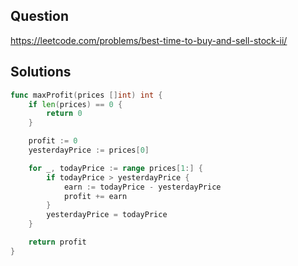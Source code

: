 ## Question

https://leetcode.com/problems/best-time-to-buy-and-sell-stock-ii/

## Solutions

```go
func maxProfit(prices []int) int {
	if len(prices) == 0 {
		return 0
	}

	profit := 0
	yesterdayPrice := prices[0]

	for _, todayPrice := range prices[1:] {
		if todayPrice > yesterdayPrice {
			earn := todayPrice - yesterdayPrice
			profit += earn
		}
		yesterdayPrice = todayPrice
	}

	return profit
}
```

